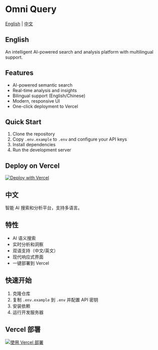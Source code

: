 # Omni Query

[English](#english) | [中文](#chinese)

<h2 id="english">English</h2>

An intelligent AI-powered search and analysis platform with multilingual support.

## Features
- AI-powered semantic search
- Real-time analysis and insights
- Bilingual support (English/Chinese)
- Modern, responsive UI
- One-click deployment to Vercel

## Quick Start
1. Clone the repository
2. Copy `.env.example` to `.env` and configure your API keys
3. Install dependencies
4. Run the development server

## Deploy on Vercel
[![Deploy with Vercel](https://vercel.com/button)](https://vercel.com/new/clone?repository-url=https%3A%2F%2Fgithub.com%2Fyour-username%2Fomni-query&env=NEXT_PUBLIC_DEFAULT_API_ENDPOINT,NEXT_PUBLIC_DEFAULT_API_TOKEN,NEXT_PUBLIC_DEFAULT_MODEL&envDescription=API%20configuration%20for%20Omni%20Query)

<h2 id="chinese">中文</h2>

智能 AI 搜索和分析平台，支持多语言。

## 特性
- AI 语义搜索
- 实时分析和洞察
- 双语支持（中文/英文）
- 现代响应式界面
- 一键部署到 Vercel

## 快速开始
1. 克隆仓库
2. 复制 `.env.example` 到 `.env` 并配置 API 密钥
3. 安装依赖
4. 运行开发服务器

## Vercel 部署
[![使用 Vercel 部署](https://vercel.com/button)](https://vercel.com/new/clone?repository-url=https%3A%2F%2Fgithub.com%2Fyour-username%2Fomni-query&env=NEXT_PUBLIC_DEFAULT_API_ENDPOINT,NEXT_PUBLIC_DEFAULT_API_TOKEN,NEXT_PUBLIC_DEFAULT_MODEL&envDescription=Omni%20Query%20的API配置)